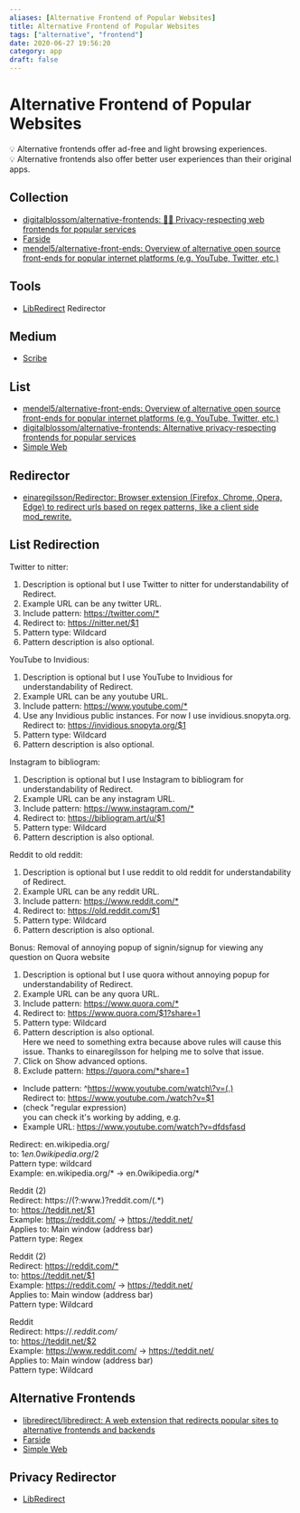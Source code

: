 ```yaml
---
aliases: [Alternative Frontend of Popular Websites]
title: Alternative Frontend of Popular Websites
tags: ["alternative", "frontend"]
date: 2020-06-27 19:56:20
category: app
draft: false
---
```


# Alternative Frontend of Popular Websites

💡 Alternative frontends offer ad-free and light browsing experiences.  
💡 Alternative frontends also offer better user experiences than their original apps.

## Collection

- [digitalblossom/alternative-frontends: 🔐🌐 Privacy-respecting web frontends for popular services](https://github.com/digitalblossom/alternative-frontends#quora)
- [Farside](https://farside.link/)
- [mendel5/alternative-front-ends: Overview of alternative open source front-ends for popular internet platforms (e.g. YouTube, Twitter, etc.)](https://github.com/mendel5/alternative-front-ends)

## Tools

- [LibRedirect](https://libredirect.github.io/) Redirector

## Medium

- [Scribe](https://scribe.rip/)

## List

- [mendel5/alternative-front-ends: Overview of alternative open source front-ends for popular internet platforms (e.g. YouTube, Twitter, etc.)](https://github.com/mendel5/alternative-front-ends)
- [digitalblossom/alternative-frontends: Alternative privacy-respecting frontends for popular services](https://github.com/digitalblossom/alternative-frontends)
- [Simple Web](https://simple-web.org/)

## Redirector

- [einaregilsson/Redirector: Browser extension (Firefox, Chrome, Opera, Edge) to redirect urls based on regex patterns, like a client side mod_rewrite.](https://github.com/einaregilsson/Redirector)

## List Redirection

Twitter to nitter:

1. Description is optional but I use Twitter to nitter for understandability of Redirect.
2. Example URL can be any twitter URL.
3. Include pattern: <https://twitter.com/*>
4. Redirect to: <https://nitter.net/$1>
5. Pattern type: Wildcard
6. Pattern description is also optional.

 

YouTube to Invidious:

1. Description is optional but I use YouTube to Invidious for understandability of Redirect.
2. Example URL can be any youtube URL.
3. Include pattern: <https://www.youtube.com/*>
4. Use any Invidious public instances. For now I use invidious.snopyta.org.  
Redirect to: <https://invidious.snopyta.org/$1>
5. Pattern type: Wildcard
6. Pattern description is also optional.

 

Instagram to bibliogram:

1. Description is optional but I use Instagram to bibliogram for understandability of Redirect.
2. Example URL can be any instagram URL.
3. Include pattern: <https://www.instagram.com/*>
4. Redirect to: <https://bibliogram.art/u/$1>
5. Pattern type: Wildcard
6. Pattern description is also optional.

 

Reddit to old reddit:

1. Description is optional but I use reddit to old reddit for understandability of Redirect.
2. Example URL can be any reddit URL.
3. Include pattern: <https://www.reddit.com/*>
4. Redirect to: <https://old.reddit.com/$1>
5. Pattern type: Wildcard
6. Pattern description is also optional.

 

Bonus: Removal of annoying popup of signin/signup for viewing any question on Quora website

1. Description is optional but I use quora without annoying popup for understandability of Redirect.
2. Example URL can be any quora URL.
3. Include pattern: <https://www.quora.com/*>
4. Redirect to: <https://www.quora.com/$1?share=1>
5. Pattern type: Wildcard
6. Pattern description is also optional.  
Here we need to something extra because above rules will cause this issue. Thanks to einaregilsson for helping me to solve that issue.
7. Click on Show advanced options.
8. Exclude pattern: <https://quora.com/*share=1>

- Include pattern: ^<https://www.youtube.com/watch\?v=(.)>  
Redirect to: <https://www.youtube.com./watch?v=$1>
- (check "regular expression)  
you can check it's working by adding, e.g.
- Example URL: <https://www.youtube.com/watch?v=dfdsfasd>

Redirect: en.wikipedia.org/  
to: $1en.0wikipedia.org/$2  
Pattern type: wildcard  
Example: en.wikipedia.org/* → en.0wikipedia.org/*

Reddit (2)  
Redirect: https://(?:www\.)?reddit.com/(.*)  
to: <https://teddit.net/$1>  
Example: <https://reddit.com/> → <https://teddit.net/>  
Applies to: Main window (address bar)  
Pattern type: Regex

Reddit (2)  
Redirect: <https://reddit.com/*>  
to: <https://teddit.net/$1>  
Example: <https://reddit.com/> → <https://teddit.net/>  
Applies to: Main window (address bar)  
Pattern type: Wildcard

Reddit  
Redirect: https://*.reddit.com/*  
to: <https://teddit.net/$2>  
Example: <https://www.reddit.com/> → <https://teddit.net/>  
Applies to: Main window (address bar)  
Pattern type: Wildcard

## Alternative Frontends

- [libredirect/libredirect: A web extension that redirects popular sites to alternative frontends and backends](https://github.com/libredirect/libredirect)
- [Farside](https://farside.link/)
- [Simple Web](https://simple-web.org/)

## Privacy Redirector

- [LibRedirect](https://libredirect.github.io/)

